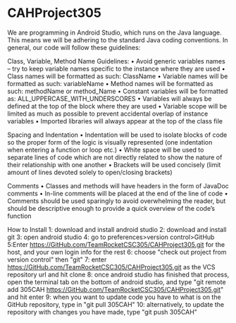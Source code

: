 # CAHProject305

We are programming in Android Studio, which runs on the Java language. This means we will be adhering to the standard Java coding conventions. In general, our code will follow these guidelines:

Class, Variable, Method Name Guidelines:
•	Avoid generic variables names – try to keep variable names specific to the instance where they are used
•	Class names will be formatted as such: ClassName
•	Variable names will be formatted as such: variableName
•	Method names will be formatted as such: methodName or method_Name
•	Constant variables will be formatted as: ALL_UPPERCASE_WITH_UNDERSCORES
•	Variables will always be defined at the top of the block where they are used
•	Variable scope will be limited as much as possible to prevent accidental overlap of instance variables
•	Imported libraries will always appear at the top of the class file

Spacing and Indentation
•	Indentation will be used to isolate blocks of code so the proper form of the logic is visually represented (one indentation when entering a function or loop etc.)
•	White space will be used to separate lines of code which are not directly related to show the nature of their relationship with one another
•	Brackets will be used concisely (limit amount of lines devoted solely to open/closing brackets)


Comments
•	Classes and methods will have headers in the form of JavaDoc comments
•	In-line comments will be placed at the end of the line of code
•	Comments should be used sparingly to avoid overwhelming the reader, but should be descriptive enough to provide a quick overview of the code’s function 


How to Install
1: download and install android studio
2: download and install git
3: open android studio
4: go to preferences>version control>GitHub
5:Enter https://GitHub.com/TeamRocketCSC305/CAHProject305.git for the host, and your own login info for the rest
6: choose "check out project from version control" then "git"
7: enter https://GitHub.com/TeamRocketCSC305/CAHProject305.git as the VCS repository url and hit clone
8: once android studio has finished that process, open the terminal tab on the bottom of android studio, and type "git remote add 305CAH https://GitHub.com/TeamRocketCSC305/CAHProject305.git" and hit enter
9: when you want to update code you have to what is on the GitHub repository, type in "git pull 305CAH"
10: alternatively, to update the repository with changes you have made, type "git push 305CAH"
